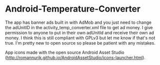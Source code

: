 Android-Temperature-Converter
=============================

The app has banner ads built in with AdMob and you just need to change the adUnitID in the activity_temp_converter.xml file to get ad money. I give permission to anyone to put in their own adUnitId and receive their own ad money. I think this is still compliant with GPLv3 but let me know if that's not true. I'm pretty new to open source so please be patient with any mistakes. 

App icons made with the open source Android Asset Studio (http://romannurik.github.io/AndroidAssetStudio/icons-launcher.html).

